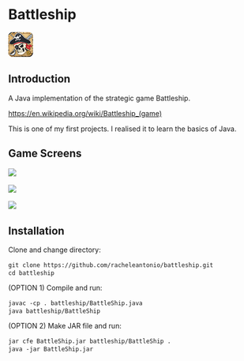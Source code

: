 # Battleship
![alt text](https://raw.githubusercontent.com/tassoneroberto/battleship/master/res/images/icon.png)

## Introduction
A Java implementation of the strategic game Battleship.

https://en.wikipedia.org/wiki/Battleship_(game)

This is one of my first projects. I realised it to learn the basics of Java.

## Game Screens

![](https://raw.githubusercontent.com/racheleantonio/battleship/master/screenshots/screenshot1.png)


![](https://raw.githubusercontent.com/racheleantonio/battleship/master/screenshots/screenshot2.png)


![](https://raw.githubusercontent.com/racheleantonio/battleship/master/screenshots/screenshot3.png)

## Installation
Clone and change directory:
```
git clone https://github.com/racheleantonio/battleship.git
cd battleship

```
(OPTION 1) Compile and run:
```
javac -cp . battleship/BattleShip.java
java battleship/BattleShip
```
(OPTION 2) Make JAR file and run:
```
jar cfe BattleShip.jar battleship/BattleShip .
java -jar BattleShip.jar
```
